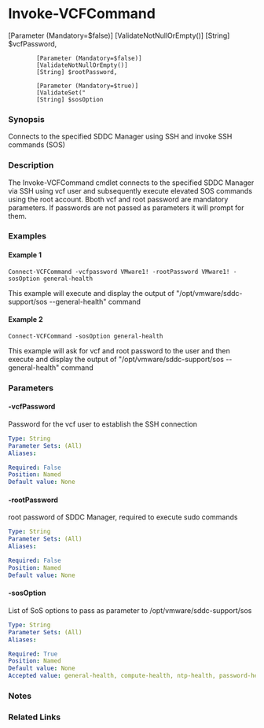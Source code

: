 # Invoke-VCFCommand


 [Parameter (Mandatory=$false)]
            [ValidateNotNullOrEmpty()]
            [String] $vcfPassword,
    
            [Parameter (Mandatory=$false)]
            [ValidateNotNullOrEmpty()]
            [String] $rootPassword,
    
            [Parameter (Mandatory=$true)]
            [ValidateSet("
            [String] $sosOption
        

### Synopsis
Connects to the specified SDDC Manager using SSH and invoke SSH commands (SOS)

### Description
The Invoke-VCFCommand cmdlet connects to the specified SDDC Manager via SSH using vcf user and subsequently 
execute elevated SOS commands using the root account. Bboth vcf and root password are mandatory parameters.
If passwords are not passed as parameters it will prompt for them.

### Examples
#### Example 1
```
Connect-VCFCommand -vcfpassword VMware1! -rootPassword VMware1! -sosOption general-health
```
This example will execute and display the output of "/opt/vmware/sddc-support/sos --general-health" command

#### Example 2
```
Connect-VCFCommand -sosOption general-health
```
This example will ask for vcf and root password to the user and then execute and display the output of "/opt/vmware/sddc-support/sos --general-health" command

### Parameters

#### -vcfPassword
Password for the vcf user to establish the SSH connection

```yaml
Type: String
Parameter Sets: (All)
Aliases:

Required: False
Position: Named
Default value: None
```

#### -rootPassword
root password of SDDC Manager, required to execute sudo commands

```yaml
Type: String
Parameter Sets: (All)
Aliases:

Required: False
Position: Named
Default value: None
```

#### -sosOption
List of SoS options to pass as parameter to /opt/vmware/sddc-support/sos

```yaml
Type: String
Parameter Sets: (All)
Aliases:

Required: True
Position: Named
Default value: None
Accepted value: general-health, compute-health, ntp-health, password-health, get-vcf-summary, get-inventory-info, get-host-ips, get-vcf-services-summary
```

### Notes

### Related Links
